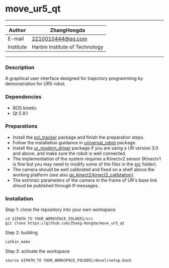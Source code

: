 move_ur5_qt
==============================

****
|Author|ZhangHongda|
|------|-----------------|
|E-mail|2210010444@qq.com|
|Institute|Harbin Institute of Technology|
****

### Description
A graphical user interface designed for trajectory programming by demonstration for UR5 robot.
### Dependencies
- ROS kinetic
- Qt 5.9.1
### Preparations
* Install the [pcl_tracker](https://github.com/Zhang-Hongda/pcl_tracker) package and finish the preparation steps.
* Follow the installation guidance in [universal_robot](https://github.com/ros-industrial/universal_robot) package. 
* Install the [ur_modern_driver](https://github.com/Zhang-Hongda/ur_modern_driver) package if you are using a UR version 3.0 and above, and make sure the robot is well connected.
* The implementation of the system requires a Kinectv2 sensor (Kinectv1 is fine but you may need to modify some of the files in the [src](./src) folder). 
* The camera should be well calibrated and fixed on a shelf above the working platform (see also [iai_kinect2/kinect2_calibtation](https://github.com/code-iai/iai_kinect2/tree/master/kinect2_calibration)). 
* The extrinsic parameters of the camera in the frame of UR's base link shoud be published through tf messages.
### Installation
Step 1: clone the repository into your own workspace
```
cd ${PATH_TO YOUR_WORKSPACE_FOLDER}/src
git clone https://github.com/Zhang-Hongda/move_ur5_qt
```
Step 2: building
```
catkin_make
```
Step 3: activate the workspace
```
source ${PATH_TO YOUR_WORKSPACE_FOLDER}/devel/setup.bash
```


